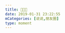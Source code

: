 ```yaml
---
title: 🍓🍒🙂
date: 2019-01-31 23:22:55
mCategories: [说说,朋友圈]
type: moment
---
```


<div id="pics-20190131232255"></div>

<script src="/lib/moment/pics.js"></script>
<script>
var data = [
    {"link": "2019-01-31_000000.jpeg", "type": "shuoshuo"},
    {"link": "2019-01-31_000001.jpeg", "type": "shuoshuo"}
];
picsRender(data, "pics-20190131232255");
</script>
